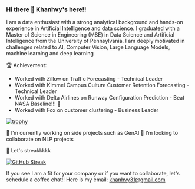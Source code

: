 ### Hi there 👋 Khanhvy's here!!


I am a data enthusiast with a strong analytical background and hands-on experience in Artificial Intelligence and data science. I graduated with a Master of Science in Engineering (MSE) in Data Science and Artificial Intelligence from the University of Pennsylvania. I am deeply motivated in challenges related to AI, Computer Vision, Large Language Models, machine learning and deep learning

🏆 Achievement: 
- Worked with Zillow on Traffic Forecasting - Technical Leader 
- Worked with Kimmel Campus Culture Customer Retention Forecasting - Technical Leader
- Worked with Delta Airlines on Runway Configuration Prediction - Beat NASA Baseline!!! 🚀
- Worked with Fox on customer clustering - Business Leader

[![trophy](https://github-profile-trophy.vercel.app/?username=khanhvy31)](https://github.com/ryo-ma/github-profile-trophy)

🔭 I’m currently working on side projects such as GenAI
👯 I’m looking to collaborate on NLP projects

💪 Let's streakkkkk

[![GitHub Streak](https://streak-stats.demolab.com/?user=khanhvy31)](https://git.io/streak-stats)


If you see I am a fit for your company or if you want to collaborate, let's schedule a coffee chat!! 
Here is my email: khanhvy31@gmail.com

